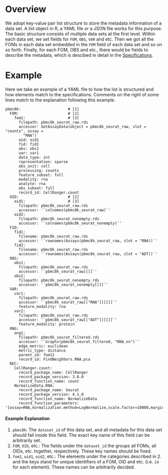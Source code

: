 # Overview

We adopt key-value pair list structure to store the metadata information of a data set. A list object in R, a YAML file or a JSON file works for this purpose. The basic structure consists of multiple data sets at the first level. Within each data set, we set fields for `FOM`, `OBS`, `VAR` and etc. Then we got all the FOMs in each data set embedded in the `FOM` field of each data set and so on so forth. Finally, for each FOM, OBS and etc., there would be fields to describe the metadata, which is descibed in detail in the [Specifications](https://github.com/mvfki/mams/blob/main/specification.md). 

# Example

Here we take an example of a YAML file to how the list is structured and how elements match to the specifications. Comments on the right of some lines match to the explanation following this example. 

```{YAML}
pbmc8k:                     # [1]
  FOM:                      # [2]
    fom1:                   # [3]
      filepath: pbmc8k_seurat_raw.rds
      accessor: GetAssayData(object = pbmc8k_seurat_raw, slot = "counts", assay =
        "RNA")
      oid: oid1
      fid: fid1
      obs: obs1
      var: var1
      data_type: int
      representation: sparse
      obs_unit: cell
      processing: counts
      feature_subset: full
      modality: rna
      analyte: rna
      obs_subset: full
      record_id: CellRanger.count
  OID:                      # [2]
    oid1:                   # [3]
      filepath: pbmc8k_seurat_raw.rds
      accessor: '`colnames(pbmc8k_seurat_raw)`'
    oid2:
      filepath: pbmc8k_seurat_nonempty.rds
      accessor: '`colnames(pbmc8k_seurat_nonempty)`'
  FID:
    fid1:
      filename: pbmc8k_seurat_raw.rds
      accessor: '`rownames(Assays(pbmc8k_seurat_raw, slot = "RNA))`'
    fid2:
      filename: pbmc8k_seurat_raw.rds
      accessor: '`rownames(Assays(pbmc8k_seurat_raw, slot = "ADT))`'
  OBS:
    obs1:
      filepath: pbmc8k_seurat_raw.rds
      accessor: '`pbmc8k_seurat_raw[[]]`'
    obs2:
      filepath: pbmc8k_seurat_nonempty.rds
      accessor: '`pbmc8k_seurat_nonempty[[]]`'
  VAR:
    var1:
      filepath: pbmc8k_seurat_raw.rds
      accessor: '`pbmc8k_seurat_raw[["RNA"]][[]]`'
      feature_modality: rna
    var2:
      filepath: pbmc8k_seurat_raw.rds
      accessor: '`pbmc8k_seurat_raw[["ADT"]][[]]`'
      feature_modality: protein
  ONG:
    ong1:
      filepath: pbmc8k_seurat_filtered.rds
      accessor: '`Graphs(pbmc8k_seurat_filtered, "RNA_nn")`'
      edge_metric: euclidean
      metric_type: distance
      parent_id: fom11
      record_id: FindNeighbors.RNA.pca
  REC:
    CellRanger.count:
      record_package_name: CellRanger
      record_package_version: 3.0.0
      record_function_name: count
    NormalizeData.RNA:
      record_package_name: Seurat
      record_package_version: 4.1.0
      record_function_name: NormalizeData
      record_function_parameters: '[assay=RNA,normalization.method=LogNormalize,scale.factor=10000,margin=1,verbose=TRUE]'
```

#### Example Explanation

1. `pbmc8k`: The `dataset_id` of this data set, and all metadata for this data set should fall inside this field. The exact key name of this field can be arbitrarily set. 
2. `FOM`, `OID`, etc.: The fields under the `dataset_id` the groups all FOMs, all OIDs, etc. together, respectively. These key names should be fixed. 
3. `fom1`, `oid1`, `oid2`, etc.: The elements under the categories described in 2. and the keys stand for unique identifiers of a FOM, OID and etc. (i.e. `id` for each element). These names can be arbitrarily decided. 
